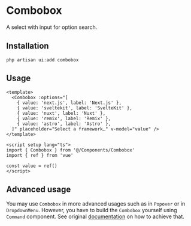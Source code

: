 # Combobox

A select with input for option search.

<ComponentSource
  source="components/combobox"
/>

<ComponentPreview name="Combobox" />

## Installation

```shell
php artisan ui:add combobox
```

## Usage

```vue
<template>
  <Combobox :options="[
    { value: 'next.js', label: 'Next.js' },
    { value: 'sveltekit', label: 'SvelteKit' },
    { value: 'nuxt', label: 'Nuxt' },
    { value: 'remix', label: 'Remix' },
    { value: 'astro', label: 'Astro' },
  ]" placeholder="Select a framework…" v-model="value" />
</template>

<script setup lang="ts">
import { Combobox } from '@/Components/Combobox'
import { ref } from 'vue'
  
const value = ref()
</script>
```

## Advanced usage

You may use `Combobox` in more advanced usages such as in `Popover` or in `DropdownMenu`. 
However, you have to build the `Combobox` yourself using `Command` component.
See original [documentation](https://www.shadcn-vue.com/docs/components/combobox.html) on how to achieve that.
